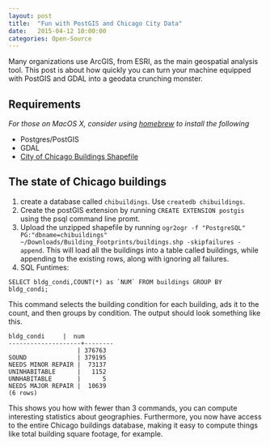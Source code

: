 ```yaml
---
layout: post
title:  "Fun with PostGIS and Chicago City Data"
date:   2015-04-12 10:00:00
categories: Open-Source 
---
```


Many organizations use ArcGIS, from ESRI, as the main geospatial analysis tool. This post is about how quickly you can turn your machine equipped with PostGIS and GDAL into a geodata crunching monster. 

## Requirements

*For those on MacOS X, consider using [homebrew](http://brew.sh) to install the following*

* Postgres/PostGIS 
* GDAL
* [City of Chicago Buildings Shapefile](https://data.cityofchicago.org/Buildings/Building-Footprints/qv97-3bvb)

## The state of Chicago buildings

1. create a database called `chibuildings`. Use `createdb chibuildings`. 
2. Create the postGIS extension by running `CREATE EXTENSION postgis` using the psql command line promt. 
3. Upload the unzipped shapefile by running `ogr2ogr -f "PostgreSQL" PG:"dbname=chibuildings" ~/Downloads/Building_Footprints/buildings.shp -skipfailures -append`. This will load all the buildings into a table called buildings, while appending to the existing rows, along with ignoring all failures. 
4. SQL Funtimes:

```
SELECT bldg_condi,COUNT(*) as `NUM` FROM buildings GROUP BY bldg_condi;
```

This command selects the building condition for each building, ads it to the count, and then groups by condition. The output should look something like this. 


```
bldg_condi     |  num
--------------------+--------
                   | 376763
SOUND              | 379195
NEEDS MINOR REPAIR |  73137
UNINHABITABLE      |   1152
UNNHABITABLE       |      5
NEEDS MAJOR REPAIR |  10639
(6 rows)
```


This shows you how with fewer than 3 commands, you can compute interesting statistics about geographies. Furthermore, you now have access to the entire Chicago buildings database, making it easy to compute things like total building square footage, for example. 
